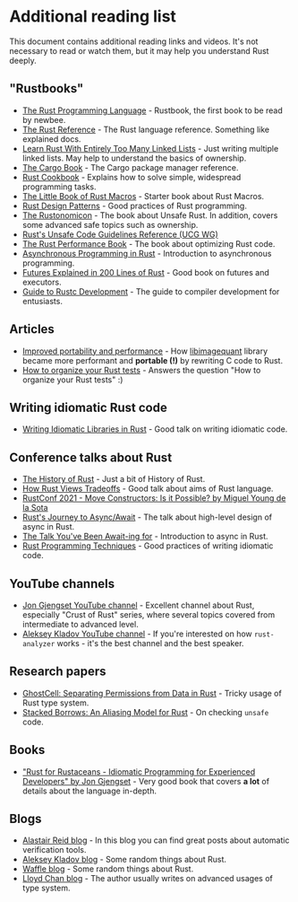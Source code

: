 # Additional reading list

This document contains additional reading links and videos. It's not necessary to read or watch them, but it may help you understand Rust deeply.

## "Rustbooks"

- [The Rust Programming Language](https://doc.rust-lang.org/book/) - Rustbook, the first book to be read by newbee.
- [The Rust Reference](https://doc.rust-lang.org/stable/reference/) - The Rust language reference. Something like explained docs.
- [Learn Rust With Entirely Too Many Linked Lists](https://rust-unofficial.github.io/too-many-lists/) - Just writing multiple linked lists. May help to understand the basics of ownership.
- [The Cargo Book](https://doc.rust-lang.org/cargo/) - The Cargo package manager reference.
- [Rust Cookbook](https://rust-lang-nursery.github.io/rust-cookbook/intro.html) - Explains how to solve simple, widespread programming tasks.
- [The Little Book of Rust Macros](https://danielkeep.github.io/tlborm/book/index.html) - Starter book about Rust Macros.
- [Rust Design Patterns](https://rust-unofficial.github.io/patterns/intro.html) - Good practices of Rust programming.
- [The Rustonomicon](https://doc.rust-lang.org/nomicon/index.html) - The book about Unsafe Rust. In addition, covers some advanced safe topics such as ownership.
- [Rust's Unsafe Code Guidelines Reference (UCG WG)](https://rust-lang.github.io/unsafe-code-guidelines/introduction.html)
- [The Rust Performance Book](https://nnethercote.github.io/perf-book/title-page.html) - The book about optimizing Rust code.
- [Asynchronous Programming in Rust](https://rust-lang.github.io/async-book/01_getting_started/01_chapter.html) - Introduction to asynchronous programming.
- [Futures Explained in 200 Lines of Rust](https://cfsamson.github.io/books-futures-explained/introduction.html) - Good book on futures and executors.
- [Guide to Rustc Development](https://rustc-dev-guide.rust-lang.org) - The guide to compiler development for entusiasts.

## Articles

- [Improved portability and performance](https://pngquant.org/rust.html) - How [libimagequant](https://github.com/ImageOptim/libimagequant) library became more performant and **portable (!)** by rewriting C code to Rust.
- [How to organize your Rust tests](https://blog.logrocket.com/how-to-organize-your-rust-tests/) - Answers the question "How to organize your Rust tests" :)

## Writing idiomatic Rust code

- [Writing Idiomatic Libraries in Rust](https://www.youtube.com/watch?v=0zOg8_B71gE) - Good talk on writing idiomatic code.

## Conference talks about Rust

- [The History of Rust](https://www.youtube.com/watch?v=79PSagCD_AY) - Just a bit of History of Rust.
- [How Rust Views Tradeoffs](https://www.youtube.com/watch?v=2ajos-0OWts) - Good talk about aims of Rust language.
- [RustConf 2021 - Move Constructors: Is it Possible? by Miguel Young de la Sota](https://www.youtube.com/watch?v=UrDhMWISR3w)
- [Rust's Journey to Async/Await](https://www.youtube.com/watch?v=lJ3NC-R3gSI) - The talk about high-level design of async in Rust.
- [The Talk You've Been Await-ing for](https://www.youtube.com/watch?v=NNwK5ZPAJCk) - Introduction to async in Rust.
- [Rust Programming Techniques](https://www.youtube.com/watch?v=vqavdUGKeb4) - Good practices of writing idiomatic code.

## YouTube channels

- [Jon Gjengset YouTube channel](https://www.youtube.com/c/JonGjengset/featured) - Excellent channel about Rust, especially "Crust of Rust" series, where several topics covered from intermediate to advanced level.
- [Aleksey Kladov YouTube channel](https://www.youtube.com/channel/UCLd3PQ6J0C-VuNBozsXGUWg/featured) - If you're interested on how `rust-analyzer` works - it's the best channel and the best speaker.

## Research papers

- [GhostCell: Separating Permissions from Data in Rust](http://plv.mpi-sws.org/rustbelt/ghostcell/paper.pdf) - Tricky usage of Rust type system.
- [Stacked Borrows: An Aliasing Model for Rust](https://plv.mpi-sws.org/rustbelt/stacked-borrows/paper.pdf) - On checking `unsafe` code.

## Books

- ["Rust for Rustaceans - Idiomatic Programming for Experienced Developers" by Jon Gjengset](https://nostarch.com/rust-rustaceans) - Very good book that covers **a lot** of details about the language in-depth.

## Blogs

- [Alastair Reid blog](https://alastairreid.github.io) - In this blog you can find great posts about automatic verification tools.
- [Aleksey Kladov blog](https://matklad.github.io) - Some random things about Rust.
- [Waffle blog](https://ihatereality.space) - Some random things about Rust.
- [Lloyd Chan blog](https://beachape.com) - The author usually writes on advanced usages of type system.
